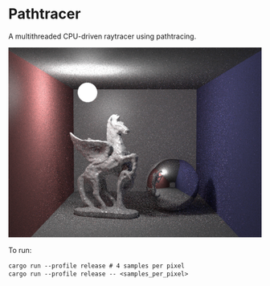 # Pathtracer

A multithreaded CPU-driven raytracer using pathtracing.

![Raytraced scene of a winged unicorn statue and an ideal specular ball](pegasus-phong.png)

To run:
```shell
cargo run --profile release # 4 samples per pixel
cargo run --profile release -- <samples_per_pixel>
```
